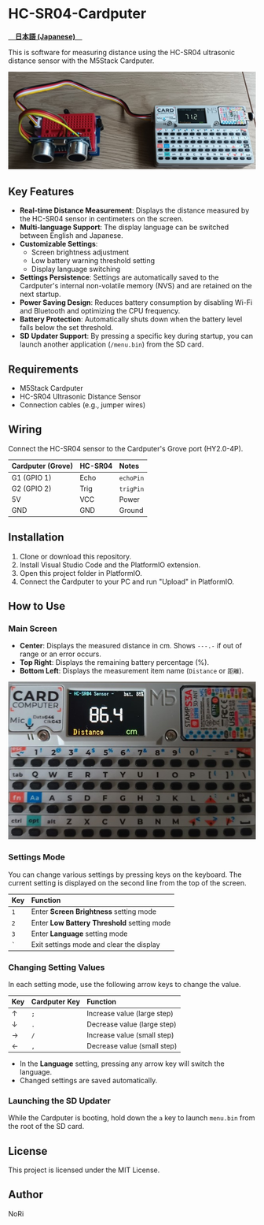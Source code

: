 # HC-SR04-Cardputer
**[　日本語 (Japanese)　](README_jp.md)**

This is software for measuring distance using the HC-SR04 ultrasonic distance sensor with the M5Stack Cardputer.

![HC-SR04-Cardputer](images/s-SR04-01.jpg)<br>

## Key Features

*   **Real-time Distance Measurement**: Displays the distance measured by the HC-SR04 sensor in centimeters on the screen.
*   **Multi-language Support**: The display language can be switched between English and Japanese.
*   **Customizable Settings**:
    *   Screen brightness adjustment
    *   Low battery warning threshold setting
    *   Display language switching
*   **Settings Persistence**: Settings are automatically saved to the Cardputer's internal non-volatile memory (NVS) and are retained on the next startup.
*   **Power Saving Design**: Reduces battery consumption by disabling Wi-Fi and Bluetooth and optimizing the CPU frequency.
*   **Battery Protection**: Automatically shuts down when the battery level falls below the set threshold.
*   **SD Updater Support**: By pressing a specific key during startup, you can launch another application (`/menu.bin`) from the SD card.

## Requirements

*   M5Stack Cardputer
*   HC-SR04 Ultrasonic Distance Sensor
*   Connection cables (e.g., jumper wires)

## Wiring

Connect the HC-SR04 sensor to the Cardputer's Grove port (HY2.0-4P).

| Cardputer (Grove) | HC-SR04 | Notes                              |
| :---------------- | :------ | :--------------------------------- |
| G1 (GPIO 1)       | Echo    | `echoPin`                          |
| G2 (GPIO 2)       | Trig    | `trigPin`                          |
| 5V                | VCC     | Power                              |
| GND               | GND     | Ground                             |

## Installation

1.  Clone or download this repository.
2.  Install Visual Studio Code and the PlatformIO extension.
3.  Open this project folder in PlatformIO.
4.  Connect the Cardputer to your PC and run "Upload" in PlatformIO.

## How to Use

### Main Screen

*   **Center**: Displays the measured distance in cm. Shows `---.-` if out of range or an error occurs.
*   **Top Right**: Displays the remaining battery percentage (%).
*   **Bottom Left**: Displays the measurement item name (`Distance` or `距離`).

![HC-SR04-Cardputer2](images/s-SR04-02.jpg)<br>
### Settings Mode

You can change various settings by pressing keys on the keyboard. The current setting is displayed on the second line from the top of the screen.

| Key | Function                               |
| :--- | :--------------------------------- |
| `1`  | Enter **Screen Brightness** setting mode |
| `2`  | Enter **Low Battery Threshold** setting mode |
| `3`  | Enter **Language** setting mode        |
| `` ` ``  | Exit settings mode and clear the display   |

### Changing Setting Values

In each setting mode, use the following arrow keys to change the value.

| Key | Cardputer Key | Function             |
| :--- | :------------ | :--------------- |
| ↑    | `;`           | Increase value (large step)   |
| ↓    | `.`           | Decrease value (large step)   |
| →    | `/`           | Increase value (small step)   |
| ←    | `,`           | Decrease value (small step)   |

*   In the **Language** setting, pressing any arrow key will switch the language.
*   Changed settings are saved automatically.

### Launching the SD Updater

While the Cardputer is booting, hold down the `a` key to launch `menu.bin` from the root of the SD card.

## License

This project is licensed under the MIT License.

## Author

NoRi
